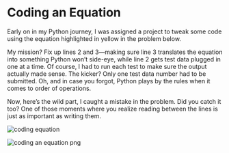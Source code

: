 # Coding an Equation 

Early on in my Python journey, I was assigned a project to tweak some code using the equation highlighted in yellow in the problem below. 

My mission? Fix up lines 2 and 3—making sure line 3 translates the equation into something Python won’t side-eye, while line 2 gets test data plugged in one at a time. 
Of course, I had to run each test to make sure the output actually made sense. The kicker? Only one test data number had to be submitted. 
Oh, and in case you forgot, Python plays by the rules when it comes to order of operations.

Now, here’s the wild part, I caught a mistake in the problem. 
Did you catch it too? One of those moments where you realize reading between the lines is just as important as writing them.


![coding equation](https://github.com/user-attachments/assets/4b485a61-4145-4f43-9344-e9a7f5bb568f)

![coding an equation png ](https://github.com/user-attachments/assets/c651be05-c5f9-4d17-9dbf-184cfbfaa207)
